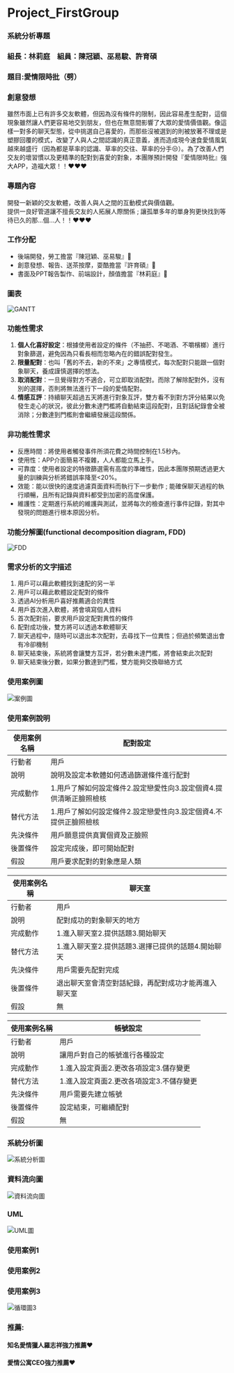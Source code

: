 # Project_FirstGroup
### 系統分析專題 
### 組長：林莉庭　組員：陳冠穎、巫易駿、許育碩

### 題目:愛情限時批（劈）

### 創意發想
雖然市面上已有許多交友軟體，但因為沒有條件的限制，因此容易產生配對，這個現象雖然讓人們更容易地交到朋友，但也在無意間影響了大眾的愛情價值觀。像這樣一對多的聊天型態，從中挑選自己喜愛的，而那些沒被選到的則被放著不理或是塑膠回覆的模式，改變了人與人之間認識的真正意義，進而造成現今速食愛情風氣越來越盛行（因為都是草率的認識、草率的交往、草率的分手:unamused:）。為了改善人們交友的壞習慣以及更精準的配對到喜愛的對象，本團隊預計開發『愛情限時批』強大APP，造福大眾！！:heart::heart::heart:

### 專題內容
開發一新穎的交友軟體，改善人與人之間的互動模式與價值觀。<br>
提供一良好管道讓不擅長交友的人拓展人際關係 ; 讓孤單多年的單身狗更快找到等待已久的那...個...人！！:heart::heart::heart:

### 工作分配
- 後端開發，勞工擔當『陳冠穎、巫易駿』:vibration_mode:<br>
- 創意發想、報告、送茶按摩，耍酷擔當『許育碩』:file_folder:<br>
- 書面及PPT報告製作、前端設計，顏值擔當『林莉庭』:crystal_ball:

### 圖表
![GANTT](系統圖.png "gantt")

### 功能性需求
 1. **個人化喜好設定**：根據使用者設定的條件（不抽菸、不喝酒、不嚼檳榔）進行對象篩選，避免因為只看長相而忽略內在的錯誤配對發生。
 2. **限量配對**：也叫「舊的不去，新的不來」之專情模式，每次配對只能跟一個對象聊天，養成謹慎選擇的想法。
 3. **取消配對**：一旦覺得對方不適合，可立即取消配對。而除了解除配對外，沒有別的選擇，否則將無法進行下一段的愛情配對。
 4. **情感互評**：持續聊天超過五天將進行對象互評，雙方看不到對方評分結果以免發生走心的狀況，彼此分數未達門檻將自動結束這段配對，且對話紀錄會全被消除；分數達到門檻則會繼續發展這段關係。

### 非功能性需求
- 反應時間：將使用者觸發事件所須花費之時間控制在1.5秒內。
- 使用性：APP介面簡易不複雜，人人都能立馬上手。
- 可靠度：使用者設定的特徵篩選需有高度的準確性，因此本團隊預期透過更大量的訓練與分析將錯誤率降至<20%。
- 效能：能以很快的速度過濾頁面資料而執行下一步動作 ; 能確保聊天過程的執行順暢，且所有記錄與資料都受到加密的高度保護。
- 維護性：定期進行系統的維護與測試，並將每次的檢查進行事件記錄，對其中發現的問題進行根本原因分析。

### 功能分解圖(functional decomposition diagram, FDD)
![FDD](FDD.png "FDD")

### 需求分析的文字描述
1. 用戶可以藉此軟體找到速配的另一半
2. 用戶可以藉此軟體設定配對的條件
3. 透過AI分析用戶喜好推薦適合的異性
4. 用戶首次進入軟體，將會填寫個人資料
5. 首次配對前，要求用戶設定配對異性的條件
6. 配對成功後，雙方將可以透過本軟體聊天
7. 聊天過程中，隨時可以退出本次配對，去尋找下一位異性；但過於頻繁退出會有冷卻機制
8. 聊天結束後，系統將會讓雙方互評，若分數未達門檻，將會結束此次配對
9. 聊天結束後分數，如果分數達到門檻，雙方能夠交換聯絡方式

### 使用案例圖
![案例圖](圖.jpg "圖")
### 使用案例說明
使用案例名稱 | 配對設定
--- | --- 
行動者	 | 用戶
說明	 | 說明及設定本軟體如何透過篩選條件進行配對
完成動作	 | 1.用戶了解如何設定條件2.設定戀愛性向3.設定個資4.提供清晰正臉照檢核
替代方法   |	1.用戶了解如何設定條件2.設定戀愛性向3.設定個資4.不提供正臉照檢核
先決條件   |用戶願意提供真實個資及正臉照
後置條件	 |設定完成後，即可開始配對
假設      |用戶要求配對的對象應是人類

使用案例名稱 | 聊天室
--- | --- 
行動者	 | 用戶
說明	 | 配對成功的對象聊天的地方
完成動作	 | 1.進入聊天室2.提供話題3.開始聊天
替代方法   |	1.進入聊天室2.提供話題3.選擇已提供的話題4.開始聊天
先決條件   |用戶需要先配對完成
後置條件	 |退出聊天室會清空對話紀錄，再配對成功才能再進入聊天室
假設      |無

使用案例名稱 | 帳號設定
--- | --- 
行動者	 | 用戶
說明	 | 讓用戶對自己的帳號進行各種設定
完成動作	 | 1.進入設定頁面2.更改各項設定3.儲存變更
替代方法   |	1.進入設定頁面2.更改各項設定3.不儲存變更
先決條件   |用戶需要先建立帳號
後置條件	 |設定結束，可繼續配對
假設      |無
### 系統分析圖
![系統分析圖](SYT.jpg "SYT")
### 資料流向圖
![資料流向圖](DFD.jpg "DFD")
### UML
![UML圖](UML.jpg "UML")
### 使用案例1
### 使用案例2
### 使用案例3
![循環圖3](循環圖.jpg "循環圖")
### 推薦:
#### 知名愛情獵人羅志祥強力推薦:heart:
#### 愛情公寓CEO強力推薦:heart:

